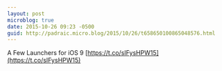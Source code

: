 ```yaml
---
layout: post
microblog: true
date: 2015-10-26 09:23 -0500
guid: http://padraic.micro.blog/2015/10/26/t658650100865048576.html
---
```

A Few Launchers for iOS 9 [https://t.co/sIFysHPW15](https://t.co/sIFysHPW15)
